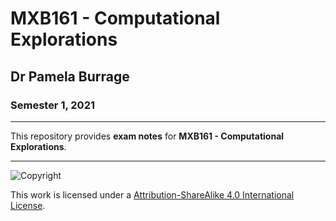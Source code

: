 # MXB161 - Computational Explorations

## Dr Pamela Burrage

### Semester 1, 2021

---

This repository provides **exam notes** for **MXB161 - Computational Explorations**.

---

![Copyright](https://licensebuttons.net/l/by-nc-sa/4.0/88x31.png)

This work is licensed under a [Attribution-ShareAlike 4.0 International License](http://creativecommons.org/licenses/by-nc-sa/4.0/).
